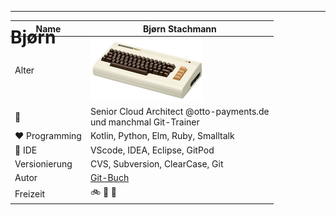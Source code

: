 <h1 style="font-color: blue; position: absolute; top: 50px;">Bjørn</h1>

<!-- .slide: data-background-image="/git-workshop/sections/bjoern/bjoern.png" data-background-opacity="1.0" -->


---


| Name             |  Bjørn Stachmann              |
|-----------------------|-----------------------|
| Alter                 | ![VC-20](vc-20.png) |
| 👷                | Senior Cloud Architect @otto-payments.de<BR/>und manchmal Git-Trainer      |
| ❤️ Programming           | Kotlin, Python, Elm, Ruby, Smalltalk  |
| 🚀 IDE | VScode, IDEA, Eclipse, GitPod |
| Versionierung | CVS, Subversion, ClearCase, Git |
| Autor | [Git-Buch](https://dpunkt.de/produkt/git/) |
| Freizeit           | 🚲 🍞  🎲  |


<!-- .slide: data-background-image="/git-workshop/sections/bjoern/bjoern.png" data-background-opacity="0.35" -->
